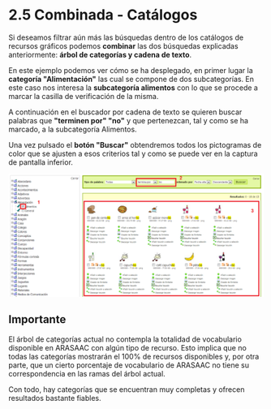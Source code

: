 
# 2.5 Combinada - Catálogos

Si deseamos filtrar aún más las búsquedas dentro de los catálogos de recursos gráficos podemos **combinar** las dos búsquedas explicadas anteriormente: **árbol de categorías y cadena de texto**.

En este ejemplo podemos ver cómo se ha desplegado, en primer lugar la **categoría "Alimentación"** las cual se compone de dos subcategorías. En este caso nos interesa la **subcategoría alimentos** con lo que se procede a marcar la casilla de verificación de la misma.

A continuación en el buscador por cadena de texto se quieren buscar palabras que **"terminen por" "no"** y que pertenezcan, tal y como se ha marcado, a la subcategoría Alimentos.

Una vez pulsado el **botón "Buscar"** obtendremos todos los pictogramas de color que se ajusten a esos criterios tal y como se puede ver en la captura de pantalla inferior.

![3.33 Búsqueda combinada categorías/cadena de texto](img/busqueda_14.png)


## Importante

El árbol de categorías actual no contempla la totalidad de vocabulario disponible en ARASAAC con algún tipo de recurso. Esto implica que no todas las categorías mostrarán el 100% de recursos disponibles y, por otra parte, que un cierto porcentaje de vocabulario de ARASAAC no tiene su correspondencia en las ramas del árbol actual.

Con todo, hay categorías que se encuentran muy completas y ofrecen resultados bastante fiables.

